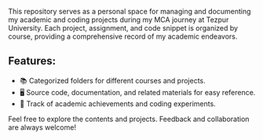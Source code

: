 

This repository serves as a personal space for managing and documenting my academic and coding projects during my MCA journey at Tezpur University. Each project, assignment, and code snippet is organized by course, providing a comprehensive record of my academic endeavors.

## Features:

- 📚 Categorized folders for different courses and projects.
- 🖥️ Source code, documentation, and related materials for easy reference.
- 📝 Track of academic achievements and coding experiments.

Feel free to explore the contents and projects. Feedback and collaboration are always welcome!
